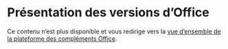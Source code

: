 # <a name="understanding-office-versions"></a>Présentation des versions d’Office

Ce contenu n’est plus disponible et vous redirige vers la [vue d’ensemble de la plateforme des compléments Office](https://dev.office.com/docs/add-ins/overview/office-add-ins).
